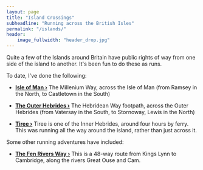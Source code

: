```yaml
---
layout: page
title: "Island Crossings"
subheadline: "Running across the British Isles"
permalink: "/islands/"
header:
    image_fullwidth: "header_drop.jpg"
---
```

Quite a few of the Islands around Britain have public rights of way from one side of the island to another. It's been fun to do these as runs.

To date, I've done the following:

- **<a href="{{ site.url }}{{ site.baseurl }}/islands/isleofman">Isle of Man ›</a>** The Millenium Way, across the Isle of Man (from Ramsey in the North, to Castletown in the South)

- **<a href="{{ site.url }}{{ site.baseurl }}/islands/hebrides">The Outer Hebrides ›</a>** The Hebridean Way footpath, across the Outer Hebrides (from Vatersay in the South, to Stornoway, Lewis in the North)

- **<a href="{{ site.url }}{{ site.baseurl }}/islands/tiree">Tiree ›</a>** Tiree is one of the Inner Hebrides, around four hours by ferry. This was running all the way around the island, rather than just across it.

Some other running adventures have included:

- **<a href="{{ site.url }}{{ site.baseurl }}/fenrivers">The Fen Rivers Way ›</a>** This is a 48-way route from Kings Lynn to Cambridge, along the rivers Great Ouse and Cam.
